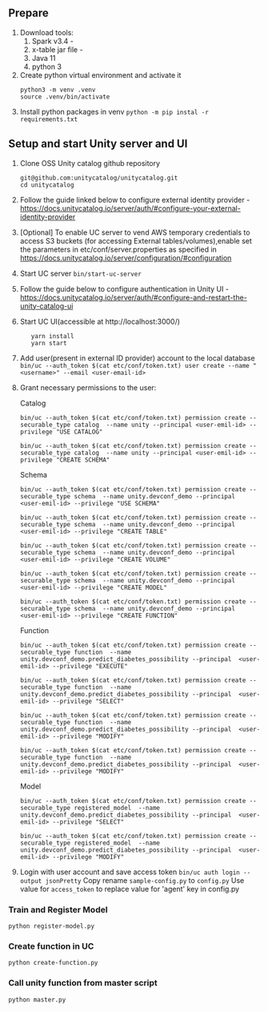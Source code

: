## Prepare

1. Download tools:
    1. Spark v3.4 -
    2. x-table jar file -
    3. Java 11
    4. python 3
2. Create python virtual environment and activate it
   ```
   python3 -m venv .venv
   source .venv/bin/activate
   ```
3. Install python packages in venv
    `python -m pip instal -r requirements.txt`

## Setup and start Unity server and UI

1. Clone OSS Unity catalog github repository
    ```
    git@github.com:unitycatalog/unitycatalog.git
    cd unitycatalog
    ```
2. Follow the guide linked below to configure external identity provider  - https://docs.unitycatalog.io/server/auth/#configure-your-external-identity-provider

3. [Optional] To enable UC server to vend AWS temporary credentials to access S3 buckets (for accessing External tables/volumes),enable set the parameters in etc/conf/server.properties as specified in https://docs.unitycatalog.io/server/configuration/#configuration

3. Start UC server
    `bin/start-uc-server`

4. Follow the guide below to configure authentication in Unity UI - https://docs.unitycatalog.io/server/auth/#configure-and-restart-the-unity-catalog-ui

5. Start UC UI(accessible at http://localhost:3000/)
    ```cd ui
       yarn install
       yarn start
    ```
6. Add user(present in external ID provider) account to the local database
    `bin/uc --auth_token $(cat etc/conf/token.txt) user create --name "<username>" --email <user-email-id>`
7. Grant necessary permissions to the user:

    Catalog
    ```
    bin/uc --auth_token $(cat etc/conf/token.txt) permission create --securable_type catalog  --name unity --principal <user-emil-id> --privilege "USE CATALOG"

    bin/uc --auth_token $(cat etc/conf/token.txt) permission create --securable_type catalog  --name unity --principal <user-emil-id> --privilege "CREATE SCHEMA"
    ```

    Schema
    ```
    bin/uc --auth_token $(cat etc/conf/token.txt) permission create --securable_type schema  --name unity.devconf_demo --principal  <user-emil-id> --privilege "USE SCHEMA"

    bin/uc --auth_token $(cat etc/conf/token.txt) permission create --securable_type schema  --name unity.devconf_demo --principal  <user-emil-id> --privilege "CREATE TABLE"

    bin/uc --auth_token $(cat etc/conf/token.txt) permission create --securable_type schema  --name unity.devconf_demo --principal  <user-emil-id> --privilege "CREATE VOLUME"

    bin/uc --auth_token $(cat etc/conf/token.txt) permission create --securable_type schema  --name unity.devconf_demo --principal  <user-emil-id> --privilege "CREATE MODEL"

    bin/uc --auth_token $(cat etc/conf/token.txt) permission create --securable_type schema  --name unity.devconf_demo --principal  <user-emil-id> --privilege "CREATE FUNCTION"
    ```

    Function
    ```
    bin/uc --auth_token $(cat etc/conf/token.txt) permission create --securable_type function  --name unity.devconf_demo.predict_diabetes_possibility --principal  <user-emil-id> --privilege "EXECUTE"

    bin/uc --auth_token $(cat etc/conf/token.txt) permission create --securable_type function  --name unity.devconf_demo.predict_diabetes_possibility --principal  <user-emil-id> --privilege "SELECT"

    bin/uc --auth_token $(cat etc/conf/token.txt) permission create --securable_type function  --name unity.devconf_demo.predict_diabetes_possibility --principal  <user-emil-id> --privilege "MODIFY"

    bin/uc --auth_token $(cat etc/conf/token.txt) permission create --securable_type function  --name unity.devconf_demo.predict_diabetes_possibility --principal  <user-emil-id> --privilege "MODIFY"
    ```

    Model
    ```
    bin/uc --auth_token $(cat etc/conf/token.txt) permission create --securable_type registered_model  --name unity.devconf_demo.predict_diabetes_possibility --principal  <user-emil-id> --privilege "SELECT"

    bin/uc --auth_token $(cat etc/conf/token.txt) permission create --securable_type registered_model  --name unity.devconf_demo.predict_diabetes_possibility --principal  <user-emil-id> --privilege "MODIFY"
    ```

7. Login with user account and save access token
    `bin/uc auth login --output jsonPretty`
    Copy rename `sample-config.py` to `config.py`
    Use value for `access_token` to replace value for 'agent' key in config.py




### Train and Register Model
```
python register-model.py
```


### Create function in UC

```
python create-function.py
```

### Call unity function from master script
```
python master.py
```